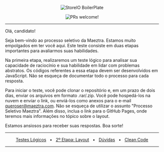 <p align="center">
    <img src="https://maeztra.com/wp-content/uploads/2023/05/mz-wordpress-300x300.png" alt="StoreIO BoilerPlate">
</p>

<p align="center">
    <img src="https://img.shields.io/static/v1?label=PRs&message=São%20Bem%20Vindos&style=flat-square&color=0090FF&labelColor=000000" alt="PRs welcome!" />
</p>

---

Olá, candidato!

Seja bem-vindo ao processo seletivo da Maeztra. Estamos muito empolgados em ter você aqui. Este teste consiste em duas etapas importantes para avaliarmos suas habilidades.

Na primeira etapa, realizaremos um teste lógico para analisar sua capacidade de raciocínio e sua habilidade em lidar com problemas abstratos. Os códigos referentes a essa etapa devem ser desenvolvidos em JavaScript. Não se esqueça de documentar todo o processo para cada resposta.

Para iniciar o teste, você pode clonar o repositório e, em um prazo de dois dias, enviar os arquivos em formato .rar/.zip. Você pode hospedá-los na nuvem e enviar o link, ou enviá-los como anexos para o e-mail queroser@maeztra.com. Não se esqueça de utilizar o assunto "Processo Seletivo Maeztra". Além disso, inclua o link para o GitHub Pages, onde teremos mais informações no tópico sobre o layout.

Estamos ansiosos para receber suas respostas. Boa sorte!

---

<center>
    <a href="/assets/teste_logico.md" target="_blank">Testes Lógicos</a>
    <span>&nbsp;&nbsp;•&nbsp;&nbsp;</span>
    <a href="/assets/layout.md" target="_blank">2º Etapa: Layout</a>
    <span>&nbsp;&nbsp;•&nbsp;&nbsp;</span>
    <a href="/assets/duvidas.md" target="_blank">Dúvidas</a>
    <span>&nbsp;&nbsp;•&nbsp;&nbsp;</span>
    <a href="/profile/cleancode/index.md" target="_blank">Clean Code</a>
    <hr />
</center>
